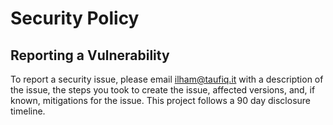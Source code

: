 # Security Policy

## Reporting a Vulnerability
To report a security issue, please email [ilham@taufiq.it](mailto:ilham@taufiq.it) with a description of the issue, the steps you took to create the issue, affected versions, and, if known, mitigations for the issue. 
This project follows a 90 day disclosure timeline.
